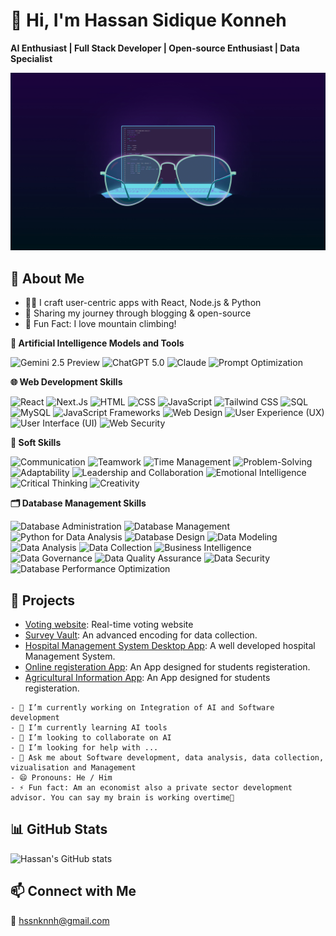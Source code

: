 # 👋 Hi, I'm Hassan Sidique Konneh

**AI Enthusiast | Full Stack Developer | Open-source Enthusiast | Data Specialist**

![Profile Banner](https://github.com/hskonneh/.github/blob/main/1218911.jpg?raw=true)

## 🚀 About Me
- 👩‍💻 I craft user-centric apps with React, Node.js & Python
- 📝 Sharing my journey through blogging & open-source
- 🧗 Fun Fact: I love mountain climbing!

**🤖 Artificial Intelligence Models and Tools**

![Gemini 2.5 Preview](https://img.shields.io/badge/-Gemini-6495ED?logo=gemini&logoColor=white)
![ChatGPT 5.0](https://img.shields.io/badge/-ChatGPT-FF9800?logo=chatgpt&logoColor=white)
![Claude](https://img.shields.io/badge/-Claude-34A85A?logo=claude&logoColor=white)
![Prompt Optimization](https://img.shields.io/badge/-Prompt%20Optimization-640D5F?logo=claude&logoColor=white)

**🌐 Web Development Skills**

![React](https://img.shields.io/badge/-React-61DAFB?logo=react&logoColor=white)
![Next.Js](https://img.shields.io/badge/-Next.Js-45B3FA?logo=fullstack&logoColor=white)
![HTML](https://img.shields.io/badge/-HTML-E34F19?logo=html5&logoColor=white)
![CSS](https://img.shields.io/badge/-CSS-1572B6?logo=css3&logoColor=white)
![JavaScript](https://img.shields.io/badge/-JavaScript-F7DF1E?logo=javascript&logoColor=white)
![Tailwind CSS](https://img.shields.io/badge/-Tailwind--CSS-45B3FA?logo=fullstack&logoColor=white)
![SQL](https://img.shields.io/badge/-SQL-AAB99A?logo=fullstack&logoColor=white)
![MySQL](https://img.shields.io/badge/-MySQL-45B3FA?logo=fullstack&logoColor=white)
![JavaScript Frameworks](https://img.shields.io/badge/-JavaScript%20Frameworks-6495ED?logo=javascript&logoColor=white)
![Web Design](https://img.shields.io/badge/-Web%20Design-F44336?logo=webdesign&logoColor=white)
![User Experience (UX)](https://img.shields.io/badge/-User%20Experience%20(UX)-4CAF50?logo=ux&logoColor=white)
![User Interface (UI)](https://img.shields.io/badge/-User%20Interface%20(UI)-34A85A?logo=ui&logoColor=white)
![Web Security](https://img.shields.io/badge/-Web%20Security-03A9F4?logo=websecurity&logoColor=white)

**🤝 Soft Skills**

![Communication](https://img.shields.io/badge/-Communication-6495ED?logo=communication&logoColor=white)
![Teamwork](https://img.shields.io/badge/-Teamwork-34A85A?logo=teamwork&logoColor=white)
![Time Management](https://img.shields.io/badge/-Time%20Management-8B9467?logo=timemanagement&logoColor=white)
![Problem-Solving](https://img.shields.io/badge/-Problem%20Solving-03A9F4?logo=problemsolving&logoColor=white)
![Adaptability](https://img.shields.io/badge/-Adaptability-45B3FA?logo=adaptability&logoColor=white)
![Leadership and Collaboration](https://img.shields.io/badge/-Leadership%20and%20Collaboration-1abc9c?logo=leadership&logoColor=white)
![Emotional Intelligence](https://img.shields.io/badge/-Emotional%20Intelligence-6495ED?logo=emotionalintelligence&logoColor=white)
![Critical Thinking](https://img.shields.io/badge/-Critical%20Thinking-34A85A?logo=criticalthinking&logoColor=white)
![Creativity](https://img.shields.io/badge/-Creativity-8B9467?logo=creativity&logoColor=white)

**🗂️ Database Management Skills**

![Database Administration](https://img.shields.io/badge/-Database%20Administration-6495ED?logo=dba&logoColor=white)
![Database Management](https://img.shields.io/badge/-Database%20Management-8B9467?logo=databasemanagement&logoColor=white)
![Python for Data Analysis](https://img.shields.io/badge/-Python%20for%20Data%20Analysis-34A85A?logo=claude&logoColor=white)
![Database Design](https://img.shields.io/badge/-Database%20Design-03A9F4?logo=dd&logoColor=white)
![Data Modeling](https://img.shields.io/badge/-Data%20Modeling-34A85A?logo=dm&logoColor=white)
![Data Analysis](https://img.shields.io/badge/-Data%20Analysis-3498db?logo=data-analysis&logoColor=white)
![Data Collection](https://img.shields.io/badge/-Data%20Collection-8e44ad?logo=data-collection&logoColor=white)
![Business Intelligence](https://img.shields.io/badge/-Business%20Intelligence-F44336?logo=bi&logoColor=white)
![Data Governance](https://img.shields.io/badge/-Data%20Governance-8B9467?logo=dg&logoColor=white)
![Data Quality Assurance](https://img.shields.io/badge/-Data%20Quality%20Assurance-6495ED?logo=dq&logoColor=white)
![Data Security](https://img.shields.io/badge/-Data%20Security-03A9F4?logo=ds&logoColor=white)
![Database Performance Optimization](https://img.shields.io/badge/-Database%20Performance%20Optimization-34A85A?logo=dpo&logoColor=white)



## 🌟 Projects
- [Voting website](https://github.com/hskonneh/alx-polly.git): Real-time voting website
- [Survey Vault](https://github.com/hskonneh/SurveyVault.git): An advanced encoding for data collection.
- [Hospital Management System Desktop App](https://github.com/hskonneh/Desktop-App-Hospital-Management-System.git): A well developed hospital Management System.
- [Online registeration App](https://github.com/hskonneh/Student_online_registeration_system.git): An App designed for students registeration.
- [Agricultural Information App](https://github.com/hskonneh/agrosll.git): An App designed for students registeration.



```
- 🔭 I’m currently working on Integration of AI and Software development
- 🌱 I’m currently learning AI tools
- 👯 I’m looking to collaborate on AI
- 🤔 I’m looking for help with ...
- 💬 Ask me about Software development, data analysis, data collection, vizualisation and Management
- 😄 Pronouns: He / Him
- ⚡ Fun fact: Am an economist also a private sector development advisor. You can say my brain is working overtime🤣
```
## 📊 GitHub Stats
![Hassan's GitHub stats](https://github-readme-stats.vercel.app/api?username=hskonneh&show_icons=true)
## 📫 Connect with Me
📧 hssnknnh@gmail.com

